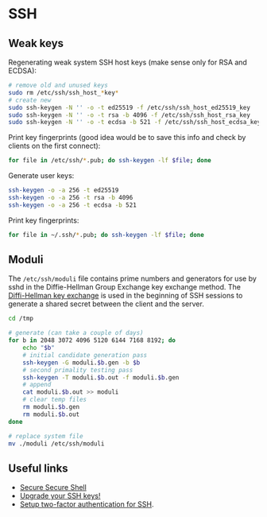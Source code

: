 SSH
===

## Weak keys ##

Regenerating weak system SSH host keys (make sense only for RSA and ECDSA):

```bash
# remove old and unused keys
sudo rm /etc/ssh/ssh_host_*key*
# create new
sudo ssh-keygen -N '' -o -t ed25519 -f /etc/ssh/ssh_host_ed25519_key
sudo ssh-keygen -N '' -o -t rsa -b 4096 -f /etc/ssh/ssh_host_rsa_key
sudo ssh-keygen -N '' -o -t ecdsa -b 521 -f /etc/ssh/ssh_host_ecdsa_key
```

Print key fingerprints (good idea would be to save this info and check by clients on the first connect):

```bash
for file in /etc/ssh/*.pub; do ssh-keygen -lf $file; done
```

Generate user keys:

```bash
ssh-keygen -o -a 256 -t ed25519
ssh-keygen -o -a 256 -t rsa -b 4096
ssh-keygen -o -a 256 -t ecdsa -b 521
```

Print key fingerprints:

```bash
for file in ~/.ssh/*.pub; do ssh-keygen -lf $file; done
```


## Moduli ## 

The `/etc/ssh/moduli` file contains prime numbers and generators for use by sshd in the Diffie-Hellman Group Exchange key exchange method.
The [Diffi-Hellman key exchange](http://en.wikipedia.org/wiki/Diffie-Hellman_key_exchange) is used in the beginning of SSH sessions to generate a shared secret between the client and the server.

```bash
cd /tmp

# generate (can take a couple of days)
for b in 2048 3072 4096 5120 6144 7168 8192; do 
    echo "$b"
    # initial candidate generation pass
    ssh-keygen -G moduli.$b.gen -b $b
    # second primality testing pass
    ssh-keygen -T moduli.$b.out -f moduli.$b.gen
    # append
    cat moduli.$b.out >> moduli
    # clear temp files
    rm moduli.$b.gen
    rm moduli.$b.out
done

# replace system file
mv ./moduli /etc/ssh/moduli
```


## Useful links ##

* [Secure Secure Shell](https://stribika.github.io/2015/01/04/secure-secure-shell.html)
* [Upgrade your SSH keys!](https://blog.g3rt.nl/upgrade-your-ssh-keys.html)
* [Setup two-factor authentication for SSH](https://www.vultr.com/docs/how-to-setup-two-factor-authentication-2fa-for-ssh-on-debian-9-using-google-authenticator).
